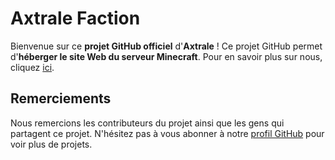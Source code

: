# Axtrale Faction
Bienvenue sur ce **projet GitHub officiel** d'**Axtrale** ! Ce projet GitHub permet d'**héberger le site Web du serveur Minecraft**. Pour en savoir plus sur nous, cliquez [ici](https://github.com/axtrale).
## Remerciements
Nous remercions les contributeurs du projet ainsi que les gens qui partagent ce projet. N'hésitez pas à vous abonner à notre [profil GitHub](https://github.com/axtrale) pour voir plus de projets.
